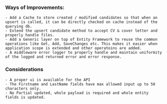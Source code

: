 ### Ways of Improvements:
	- Add a Cache to store created / modified candidates so that when an upsert is called, it can be directly checked on cache instead of the querying db.
	- Extend the upsert candidate method to accept CV & cover letter and properly handle files.
	- Add a Generic layer on top of Entity Framework to reuse the common operations like Get, Add, SaveChanges etc. This makes it easier when application scope is extended and other operatoins are added.
	- A middleware error logger to properly handle and maintain uniformity of the logged and returned error and error response.
### Considerations
	- A proper ui is available for the API
	- The Firstname and LastName fields have max allowed input up to 50 characters only.
	- No Partial updated, whole payload is required and whole entity fields is updated.
	
	
